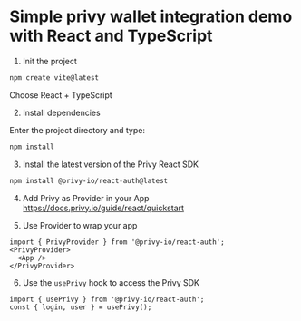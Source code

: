 # Simple privy wallet integration demo with React and TypeScript

1. Init the project
```bash
npm create vite@latest
```
Choose React + TypeScript

2. Install dependencies

Enter the project directory and type:
```bash
npm install
```

3. Install the latest version of the Privy React SDK
```bash
npm install @privy-io/react-auth@latest
```

4.  Add Privy as Provider in your App
https://docs.privy.io/guide/react/quickstart

5.  Use Provider to wrap your app

```tsx
import { PrivyProvider } from '@privy-io/react-auth';
<PrivyProvider>
  <App />
</PrivyProvider>
```

6. Use the `usePrivy` hook to access the Privy SDK
```tsx
import { usePrivy } from '@privy-io/react-auth';
const { login, user } = usePrivy();
```